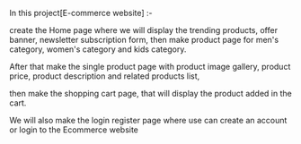 In this project[E-commerce website] :-

create the Home page where we will display the trending products, offer banner, newsletter subscription form, then make product page for men's category, women's category and kids category. 


After that  make the single product page with product image gallery, product price, product description and related products list, 

then  make the shopping cart page, that will display the product added in the cart.

We will also make the login register page where use can create an account or login to the Ecommerce website
